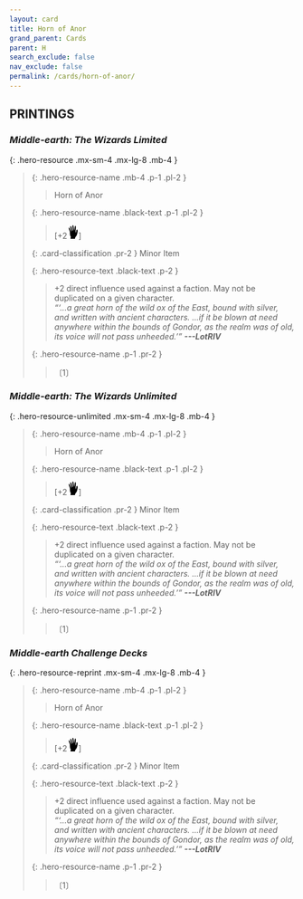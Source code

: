 ```yaml
---
layout: card
title: Horn of Anor
grand_parent: Cards
parent: H
search_exclude: false
nav_exclude: false
permalink: /cards/horn-of-anor/
---
```


## PRINTINGS


### _Middle-earth: The Wizards Limited_

{: .hero-resource .mx-sm-4 .mx-lg-8 .mb-4 }
> {: .hero-resource-name .mb-4 .p-1 .pl-2 }
> > <div class="card-mp"></div>
> > <div class="card-name">Horn of Anor</div>
>
> {: .hero-resource-name .black-text .p-1 .pl-2 }
> > [+2![](/assets/images/di.svg)] 
>
> {: .card-classification .pr-2 }
> Minor Item
>
> {: .hero-resource-text .black-text .p-2 }
> > +2 direct influence used against a faction. May not be duplicated on a given character. <br>_“‘...a great horn of the wild ox of the East, bound with silver, and written with ancient characters. ...if it be blown at need anywhere within the bounds of Gondor, as the realm was of old, its voice will not pass unheeded.’”_ ***---&NoBreak;LotRIV***
> 
> {: .hero-resource-name .p-1 .pr-2 }
> > <div class="card-shield"></div>
> > <div class="card-corruption">〔1〕</div>

### _Middle-earth: The Wizards Unlimited_

{: .hero-resource-unlimited .mx-sm-4 .mx-lg-8 .mb-4 }
> {: .hero-resource-name .mb-4 .p-1 .pl-2 }
> > <div class="card-mp"></div>
> > <div class="card-name">Horn of Anor</div>
>
> {: .hero-resource-name .black-text .p-1 .pl-2 }
> > [+2![](/assets/images/di.svg)] 
>
> {: .card-classification .pr-2 }
> Minor Item
>
> {: .hero-resource-text .black-text .p-2 }
> > +2 direct influence used against a faction. May not be duplicated on a given character. <br>_“‘...a great horn of the wild ox of the East, bound with silver, and written with ancient characters. ...if it be blown at need anywhere within the bounds of Gondor, as the realm was of old, its voice will not pass unheeded.’”_ ***---&NoBreak;LotRIV***
> 
> {: .hero-resource-name .p-1 .pr-2 }
> > <div class="card-shield"></div>
> > <div class="card-corruption">〔1〕</div>

### _Middle-earth Challenge Decks_

{: .hero-resource-reprint .mx-sm-4 .mx-lg-8 .mb-4 }
> {: .hero-resource-name .mb-4 .p-1 .pl-2 }
> > <div class="card-mp"></div>
> > <div class="card-name">Horn of Anor</div>
>
> {: .hero-resource-name .black-text .p-1 .pl-2 }
> > [+2![](/assets/images/di.svg)] 
>
> {: .card-classification .pr-2 }
> Minor Item
>
> {: .hero-resource-text .black-text .p-2 }
> > +2 direct influence used against a faction. May not be duplicated on a given character. <br>_“‘...a great horn of the wild ox of the East, bound with silver, and written with ancient characters. ...if it be blown at need anywhere within the bounds of Gondor, as the realm was of old, its voice will not pass unheeded.’”_ ***---&NoBreak;LotRIV***
> 
> {: .hero-resource-name .p-1 .pr-2 }
> > <div class="card-shield"></div>
> > <div class="card-corruption">〔1〕</div>
